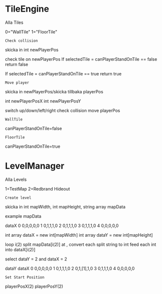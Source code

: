 # TileEngine

Alla Tiles

0="WallTile"
1="FloorTile"

    Check collision

skicka in int newPlayerPos

check tile on newPlayerPos
If selectedTile = canPlayerStandOnTile == false
return false

If selectedTile = canPlayerStandOnTile == true
return true

    Move player

skicka in newPlayerPos/skicka tillbaka playerPos

int newPlayerPosX
int newPlayerPosY

switch
up/down/left/right
check collision
move playerPos

    WallTile

canPlayerStandOnTile=false

    FloorTile

canPlayerStandOnTile=true

# LevelManager

Alla Levels

1=TestMap
2=Redbrand Hideout

    Create level

skicka in int mapWidth, int mapHeight, string array mapData

example mapData

dataX 
    0   0,0,0,0,0
    1   0,1,1,1,0
    2   0,1,1,1,0
    3   0,1,1,1,0
    4   0,0,0,0,0

int array dataX = new int[mapWidth]
int array dataY = new int[mapHeight]

loop i(2)
split mapData[i(2)] at ,
convert each split string to int
feed each int into dataX[i(2)]

select dataY = 2 and dataX = 2

dataY   dataX 
    0   0,0,0,0,0
    1   0,1,1,1,0
    2   0,1,[1],1,0
    3   0,1,1,1,0
    4   0,0,0,0,0

    Set Start Position

playerPosX(2)
playerPosY(2)